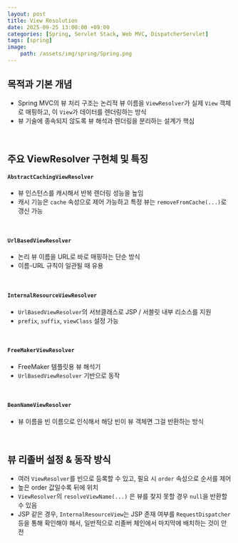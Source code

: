 ```yaml
---
layout: post
title: View Resolution
date: 2025-09-25 13:00:00 +09:00
categories: [Spring, Servlet Stack, Web MVC, DispatcherServlet]
tags: [spring]
image:
    path: /assets/img/spring/Spring.png
---
```


## 목적과 기본 개념

- Spring MVC의 뷰 처리 구조는 논리적 뷰 이름을 `ViewResolver`가 실제 `View` 객체로 매핑하고, 이 `View`가 데이터를 렌더링하는 방식
- 뷰 기술에 종속되지 않도록 뷰 해석과 렌더링을 분리하는 설계가 핵심

<br>

## 주요 ViewResolver 구현체 및 특징

#### `AbstractCachingViewResolver`

- 뷰 인스턴스를 캐시해서 반복 렌더링 성능을 높임
- 캐시 기능은 `cache` 속성으로 제어 가능하고 특정 뷰는 `removeFromCache(...)`로 갱신 가능

<br>

#### `UrlBasedViewResolver`

- 논리 뷰 이름을 URL로 바로 매핑하는 단순 방식
- 이름-URL 규칙이 일관될 때 유용

<br>

#### `InternalResourceViewResolver`

- `UrlBasedViewResolver`의 서브클래스로 JSP / 서블릿 내부 리소스를 지원
- `prefix`, `suffix`, `viewClass` 설정 가능

<br>

#### `FreeMakerViewResolver`

- FreeMaker 템플릿용 뷰 해석기
- `UrlBasedViewResolver` 기반으로 동작

<br>

#### `BeanNameViewResolver`

- 뷰 이름을 빈 이름으로 인식해서 해당 빈이 뷰 객체면 그걸 반환하는 방식 


<br>

## 뷰 리졸버 설정 & 동작 방식

- 여러 `ViewResolver`를 빈으로 등록할 수 있고, 필요 시 `order` 속성으로 순서를 제어
- 높은 order 값일수록 뒤에 위치
- `ViewResolver`의 `resolveViewName(...)` 은 뷰를 찾지 못할 경우 `null`을 반환할 수 있음
- JSP 같은 경우, `InternalResourceView`는 JSP 존재 여부를 `RequestDispatcher` 등을 통해 확인해야 해서, 일반적으로 리졸버 체인에서 마지막에 배치하는 것이 안전

<br>
